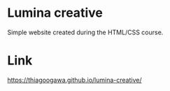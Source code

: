 # Lumina creative

Simple website created during the HTML/CSS course.

# Link
https://thiagoogawa.github.io/lumina-creative/

